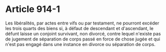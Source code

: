 # Article 914-1

Les libéralités, par actes entre vifs ou par testament, ne pourront excéder les trois quarts des biens si, à défaut de descendant et d'ascendant, le défunt laisse un conjoint survivant, non divorcé, contre lequel n'existe pas de jugement de séparation de corps passé en force de chose jugée et qui n'est pas engagé dans une instance en divorce ou séparation de corps.
